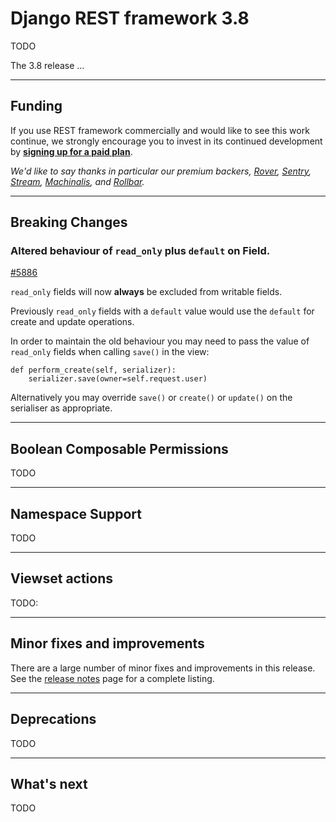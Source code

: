 <style>
.promo li a {
    float: left;
    width: 130px;
    height: 20px;
    text-align: center;
    margin: 10px 30px;
    padding: 150px 0 0 0;
    background-position: 0 50%;
    background-size: 130px auto;
    background-repeat: no-repeat;
    font-size: 120%;
    color: black;
}
.promo li {
    list-style: none;
}
</style>

# Django REST framework 3.8

TODO

The 3.8 release ...

---

## Funding

If you use REST framework commercially and would like to see this work continue, we strongly encourage you to invest in its continued development by
**[signing up for a paid&nbsp;plan][funding]**.


*We'd like to say thanks in particular our premium backers, [Rover](http://jobs.rover.com/), [Sentry](https://getsentry.com/welcome/), [Stream](https://getstream.io/?utm_source=drf&utm_medium=banner&utm_campaign=drf), [Machinalis](https://hello.machinalis.co.uk/), and [Rollbar](https://rollbar.com).*


---

## Breaking Changes

### Altered behaviour of `read_only` plus `default` on Field.

[#5886][gh5886]

`read_only` fields will now **always** be excluded from writable fields.

Previously `read_only` fields with a `default` value would use the `default` for create and update operations.

In order to maintain the old behaviour you may need to pass the value of `read_only` fields when calling `save()` in
the view:

    def perform_create(self, serializer):
        serializer.save(owner=self.request.user)

Alternatively you may override `save()` or `create()` or `update()` on the serialiser as appropriate.


---

## Boolean Composable Permissions

TODO

---


## Namespace Support

TODO


---

## Viewset actions

TODO:

---

## Minor fixes and improvements

There are a large number of minor fixes and improvements in this release. See the [release notes](release-notes.md) page for a complete listing.

---

## Deprecations

TODO

---

## What's next

TODO

[funding]: funding.md
[gh5886]: https://github.com/encode/django-rest-framework/issues/5886
